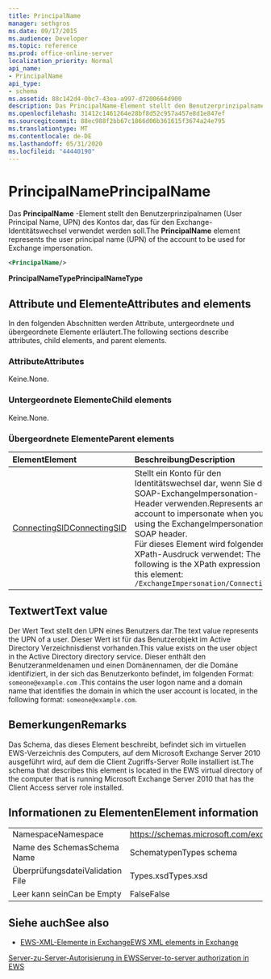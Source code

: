 ```yaml
---
title: PrincipalName
manager: sethgros
ms.date: 09/17/2015
ms.audience: Developer
ms.topic: reference
ms.prod: office-online-server
localization_priority: Normal
api_name:
- PrincipalName
api_type:
- schema
ms.assetid: 88c142d4-0bc7-43ea-a997-d7200664d900
description: Das PrincipalName-Element stellt den Benutzerprinzipalnamen (User Principal Name, UPN) des Kontos dar, das für den Exchange-Identitätswechsel verwendet werden soll.
ms.openlocfilehash: 31412c1461264e28bf8d52c957a457e8d1e847ef
ms.sourcegitcommit: 88ec988f2bb67c1866d06b361615f3674a24e795
ms.translationtype: MT
ms.contentlocale: de-DE
ms.lasthandoff: 05/31/2020
ms.locfileid: "44440190"
---
```

# <a name="principalname"></a><span data-ttu-id="e22be-103">PrincipalName</span><span class="sxs-lookup"><span data-stu-id="e22be-103">PrincipalName</span></span>

<span data-ttu-id="e22be-104">Das **PrincipalName** -Element stellt den Benutzerprinzipalnamen (User Principal Name, UPN) des Kontos dar, das für den Exchange-Identitätswechsel verwendet werden soll.</span><span class="sxs-lookup"><span data-stu-id="e22be-104">The **PrincipalName** element represents the user principal name (UPN) of the account to be used for Exchange impersonation.</span></span> 
  
```xml
<PrincipalName/>
```

 <span data-ttu-id="e22be-105">**PrincipalNameType**</span><span class="sxs-lookup"><span data-stu-id="e22be-105">**PrincipalNameType**</span></span>
## <a name="attributes-and-elements"></a><span data-ttu-id="e22be-106">Attribute und Elemente</span><span class="sxs-lookup"><span data-stu-id="e22be-106">Attributes and elements</span></span>

<span data-ttu-id="e22be-107">In den folgenden Abschnitten werden Attribute, untergeordnete und übergeordnete Elemente erläutert.</span><span class="sxs-lookup"><span data-stu-id="e22be-107">The following sections describe attributes, child elements, and parent elements.</span></span>
  
### <a name="attributes"></a><span data-ttu-id="e22be-108">Attribute</span><span class="sxs-lookup"><span data-stu-id="e22be-108">Attributes</span></span>

<span data-ttu-id="e22be-109">Keine.</span><span class="sxs-lookup"><span data-stu-id="e22be-109">None.</span></span>
  
### <a name="child-elements"></a><span data-ttu-id="e22be-110">Untergeordnete Elemente</span><span class="sxs-lookup"><span data-stu-id="e22be-110">Child elements</span></span>

<span data-ttu-id="e22be-111">Keine.</span><span class="sxs-lookup"><span data-stu-id="e22be-111">None.</span></span>
  
### <a name="parent-elements"></a><span data-ttu-id="e22be-112">Übergeordnete Elemente</span><span class="sxs-lookup"><span data-stu-id="e22be-112">Parent elements</span></span>

|<span data-ttu-id="e22be-113">**Element**</span><span class="sxs-lookup"><span data-stu-id="e22be-113">**Element**</span></span>|<span data-ttu-id="e22be-114">**Beschreibung**</span><span class="sxs-lookup"><span data-stu-id="e22be-114">**Description**</span></span>|
|:-----|:-----|
|[<span data-ttu-id="e22be-115">ConnectingSID</span><span class="sxs-lookup"><span data-stu-id="e22be-115">ConnectingSID</span></span>](connectingsid.md) <br/> |<span data-ttu-id="e22be-116">Stellt ein Konto für den Identitätswechsel dar, wenn Sie den SOAP-ExchangeImpersonation-Header verwenden.</span><span class="sxs-lookup"><span data-stu-id="e22be-116">Represents an account to impersonate when you are using the ExchangeImpersonation SOAP header.</span></span>  <br/> <span data-ttu-id="e22be-117">Für dieses Element wird folgender XPath-Ausdruck verwendet: </span><span class="sxs-lookup"><span data-stu-id="e22be-117">The following is the XPath expression to this element:</span></span>  <br/>  `/ExchangeImpersonation/ConnectingSID` <br/> |
   
## <a name="text-value"></a><span data-ttu-id="e22be-118">Textwert</span><span class="sxs-lookup"><span data-stu-id="e22be-118">Text value</span></span>

<span data-ttu-id="e22be-119">Der Wert Text stellt den UPN eines Benutzers dar.</span><span class="sxs-lookup"><span data-stu-id="e22be-119">The text value represents the UPN of a user.</span></span> <span data-ttu-id="e22be-120">Dieser Wert ist für das Benutzerobjekt im Active Directory Verzeichnisdienst vorhanden.</span><span class="sxs-lookup"><span data-stu-id="e22be-120">This value exists on the user object in the Active Directory directory service.</span></span> <span data-ttu-id="e22be-121">Dieser enthält den Benutzeranmeldenamen und einen Domänennamen, der die Domäne identifiziert, in der sich das Benutzerkonto befindet, im folgenden Format: `someone@example.com` .</span><span class="sxs-lookup"><span data-stu-id="e22be-121">This contains the user logon name and a domain name that identifies the domain in which the user account is located, in the following format:  `someone@example.com`.</span></span>
  
## <a name="remarks"></a><span data-ttu-id="e22be-122">Bemerkungen</span><span class="sxs-lookup"><span data-stu-id="e22be-122">Remarks</span></span>

<span data-ttu-id="e22be-123">Das Schema, das dieses Element beschreibt, befindet sich im virtuellen EWS-Verzeichnis des Computers, auf dem Microsoft Exchange Server 2010 ausgeführt wird, auf dem die Client Zugriffs-Server Rolle installiert ist.</span><span class="sxs-lookup"><span data-stu-id="e22be-123">The schema that describes this element is located in the EWS virtual directory of the computer that is running Microsoft Exchange Server 2010 that has the Client Access server role installed.</span></span>
  
## <a name="element-information"></a><span data-ttu-id="e22be-124">Informationen zu Elementen</span><span class="sxs-lookup"><span data-stu-id="e22be-124">Element information</span></span>

|||
|:-----|:-----|
|<span data-ttu-id="e22be-125">Namespace</span><span class="sxs-lookup"><span data-stu-id="e22be-125">Namespace</span></span>  <br/> |https://schemas.microsoft.com/exchange/services/2006/types  <br/> |
|<span data-ttu-id="e22be-126">Name des Schemas</span><span class="sxs-lookup"><span data-stu-id="e22be-126">Schema Name</span></span>  <br/> |<span data-ttu-id="e22be-127">Schematypen</span><span class="sxs-lookup"><span data-stu-id="e22be-127">Types schema</span></span>  <br/> |
|<span data-ttu-id="e22be-128">Überprüfungsdatei</span><span class="sxs-lookup"><span data-stu-id="e22be-128">Validation File</span></span>  <br/> |<span data-ttu-id="e22be-129">Types.xsd</span><span class="sxs-lookup"><span data-stu-id="e22be-129">Types.xsd</span></span>  <br/> |
|<span data-ttu-id="e22be-130">Leer kann sein</span><span class="sxs-lookup"><span data-stu-id="e22be-130">Can be Empty</span></span>  <br/> |<span data-ttu-id="e22be-131">False</span><span class="sxs-lookup"><span data-stu-id="e22be-131">False</span></span>  <br/> |
   
## <a name="see-also"></a><span data-ttu-id="e22be-132">Siehe auch</span><span class="sxs-lookup"><span data-stu-id="e22be-132">See also</span></span>



- [<span data-ttu-id="e22be-133">EWS-XML-Elemente in Exchange</span><span class="sxs-lookup"><span data-stu-id="e22be-133">EWS XML elements in Exchange</span></span>](ews-xml-elements-in-exchange.md)


[<span data-ttu-id="e22be-134">Server-zu-Server-Autorisierung in EWS</span><span class="sxs-lookup"><span data-stu-id="e22be-134">Server-to-server authorization in EWS</span></span>](https://msdn.microsoft.com/library/f1610a20-672d-448b-8c00-5b0fbcaf31cb%28Office.15%29.aspx)

